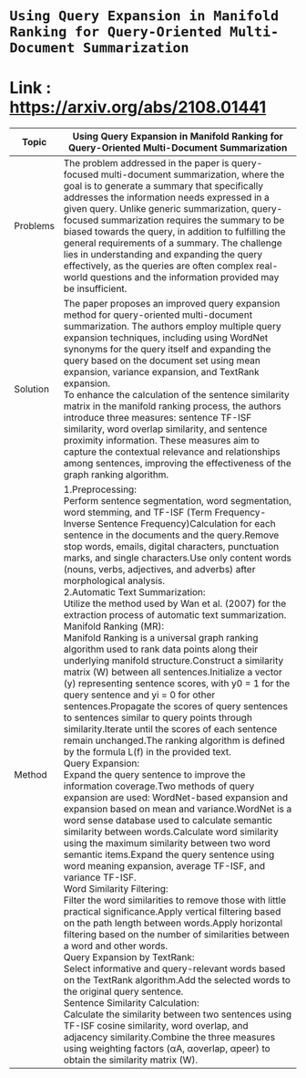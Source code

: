 # `Using Query Expansion in Manifold Ranking for Query-Oriented Multi-Document Summarization`
# Link : https://arxiv.org/abs/2108.01441
|Topic |Using Query Expansion in Manifold Ranking for Query-Oriented Multi-Document Summarization|
|-----|----|
|Problems | The problem addressed in the paper is query-focused multi-document summarization, where the goal is to generate a summary that specifically addresses the information needs expressed in a given query. Unlike generic summarization, query-focused summarization requires the summary to be biased towards the query, in addition to fulfilling the general requirements of a summary. The challenge lies in understanding and expanding the query effectively, as the queries are often complex real-world questions and the information provided may be insufficient. |
|Solution|The paper proposes an improved query expansion method for query-oriented multi-document summarization. The authors employ multiple query expansion techniques, including using WordNet synonyms for the query itself and expanding the query based on the document set using mean expansion, variance expansion, and TextRank expansion.<br />To enhance the calculation of the sentence similarity matrix in the manifold ranking process, the authors introduce three measures: sentence TF-ISF similarity, word overlap similarity, and sentence proximity information. These measures aim to capture the contextual relevance and relationships among sentences, improving the effectiveness of the graph ranking algorithm.|
|Method| 1.Preprocessing:<br />Perform sentence segmentation, word segmentation, word stemming, and TF-ISF (Term Frequency-Inverse Sentence Frequency)Calculation for each sentence in the documents and the query.Remove stop words, emails, digital characters, punctuation marks, and single characters.Use only content words (nouns, verbs, adjectives, and adverbs) after morphological analysis.<br />2.Automatic Text Summarization:<br />Utilize the method used by Wan et al. (2007) for the extraction process of automatic text summarization.<br />Manifold Ranking (MR):<br />Manifold Ranking is a universal graph ranking algorithm used to rank data points along their underlying manifold structure.Construct a similarity matrix (W) between all sentences.Initialize a vector (y) representing sentence scores, with y0 = 1 for the query sentence and yi = 0 for other sentences.Propagate the scores of query sentences to sentences similar to query points through similarity.Iterate until the scores of each sentence remain unchanged.The ranking algorithm is defined by the formula L(f) in the provided text.<br />Query Expansion:<br />Expand the query sentence to improve the information coverage.Two methods of query expansion are used: WordNet-based expansion and expansion based on mean and variance.WordNet is a word sense database used to calculate semantic similarity between words.Calculate word similarity using the maximum similarity between two word semantic items.Expand the query sentence using word meaning expansion, average TF-ISF, and variance TF-ISF.<br />Word Similarity Filtering:<br />Filter the word similarities to remove those with little practical significance.Apply vertical filtering based on the path length between words.Apply horizontal filtering based on the number of similarities between a word and other words.<br />Query Expansion by TextRank:<br />Select informative and query-relevant words based on the TextRank algorithm.Add the selected words to the original query sentence.<br />Sentence Similarity Calculation:<br />Calculate the similarity between two sentences using TF-ISF cosine similarity, word overlap, and adjacency similarity.Combine the three measures using weighting factors (αA, αoverlap, αpeer) to obtain the similarity matrix (W).|